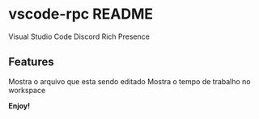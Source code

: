 # vscode-rpc README

Visual Studio Code Discord Rich Presence

## Features

Mostra o arquivo que esta sendo editado
Mostra o tempo de trabalho no workspace

**Enjoy!**
